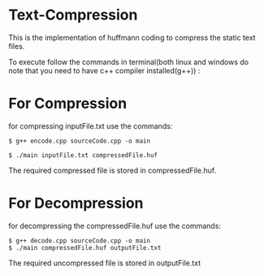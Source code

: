 # Text-Compression
This is the implementation of huffmann coding to compress the static text files.

To execute follow the commands in terminal(both linux and windows do note that you need to have c++ compiler installed(g++)) :

# For Compression
for compressing inputFile.txt use the commands:

    $ g++ encode.cpp sourceCode.cpp -o main
    
    $ ./main inputFile.txt compressedFile.huf

The required compressed file is stored in compressedFile.huf.

# For Decompression
for decompressing the compressedFile.huf use the commands:

    $ g++ decode.cpp sourceCode.cpp -o main
    $ ./main compressedFile.huf outputFile.txt

The required uncompressed file is stored in outputFile.txt
